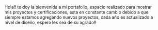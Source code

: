 Hola!! te doy la bienvenida a mi portafolio, espacio realizado para mostrar mis proyectos y certificaciones, esta en constante cambio debido a que siempre estamos agregando nuevos proyectos, cada año es actualizado a nivel de diseño, espero les sea de su agrado!!
